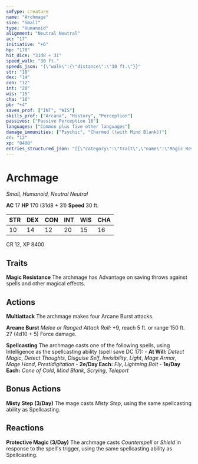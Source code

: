 ```yaml
---
smType: creature
name: "Archmage"
size: "Small"
type: "Humanoid"
alignment: "Neutral Neutral"
ac: "17"
initiative: "+6"
hp: "170"
hit_dice: "31d8 + 31"
speed_walk: "30 ft."
speeds_json: "{\"walk\":{\"distance\":\"30 ft.\"}}"
str: "10"
dex: "14"
con: "12"
int: "20"
wis: "15"
cha: "16"
pb: "+4"
saves_prof: ["INT", "WIS"]
skills_prof: ["Arcana", "History", "Perception"]
passives: ["Passive Perception 16"]
languages: ["Common plus five other languages"]
damage_immunities: ["Psychic", "Charmed ((with Mind Blank))"]
cr: "12"
xp: "8400"
entries_structured_json: "[{\"category\":\"trait\",\"name\":\"Magic Resistance\",\"text\":\"The archmage has Advantage on saving throws against spells and other magical effects.\"},{\"category\":\"action\",\"name\":\"Multiattack\",\"text\":\"The archmage makes four Arcane Burst attacks.\"},{\"category\":\"action\",\"name\":\"Arcane Burst\",\"text\":\"*Melee or Ranged Attack Roll:* +9, reach 5 ft. or range 150 ft. 27 (4d10 + 5) Force damage.\",\"damage\":\"27 (4d10 + 5) Force\"},{\"category\":\"action\",\"name\":\"Spellcasting\",\"text\":\"The archmage casts one of the following spells, using Intelligence as the spellcasting ability (spell save DC 17): - **At Will:** *Detect Magic*, *Detect Thoughts*, *Disguise Self*, *Invisibility*, *Light*, *Mage Armor*, *Mage Hand*, *Prestidigitation* - **2e/Day Each:** *Fly*, *Lightning Bolt* - **1e/Day Each:** *Cone of Cold*, *Mind Blank*, *Scrying*, *Teleport*\"},{\"category\":\"bonus\",\"name\":\"Misty Step\",\"recharge\":\"3/Day\",\"text\":\"The mage casts *Misty Step*, using the same spellcasting ability as Spellcasting.\"},{\"category\":\"reaction\",\"name\":\"Protective Magic\",\"recharge\":\"3/Day\",\"text\":\"The archmage casts *Counterspell* or *Shield* in response to the spell's trigger, using the same spellcasting ability as Spellcasting.\"}]"
---
```


# Archmage
*Small, Humanoid, Neutral Neutral*

**AC** 17
**HP** 170 (31d8 + 31)
**Speed** 30 ft.

| STR | DEX | CON | INT | WIS | CHA |
| --- | --- | --- | --- | --- | --- |
| 10 | 14 | 12 | 20 | 15 | 16 |

CR 12, XP 8400

## Traits

**Magic Resistance**
The archmage has Advantage on saving throws against spells and other magical effects.

## Actions

**Multiattack**
The archmage makes four Arcane Burst attacks.

**Arcane Burst**
*Melee or Ranged Attack Roll:* +9, reach 5 ft. or range 150 ft. 27 (4d10 + 5) Force damage.

**Spellcasting**
The archmage casts one of the following spells, using Intelligence as the spellcasting ability (spell save DC 17): - **At Will:** *Detect Magic*, *Detect Thoughts*, *Disguise Self*, *Invisibility*, *Light*, *Mage Armor*, *Mage Hand*, *Prestidigitation* - **2e/Day Each:** *Fly*, *Lightning Bolt* - **1e/Day Each:** *Cone of Cold*, *Mind Blank*, *Scrying*, *Teleport*

## Bonus Actions

**Misty Step (3/Day)**
The mage casts *Misty Step*, using the same spellcasting ability as Spellcasting.

## Reactions

**Protective Magic (3/Day)**
The archmage casts *Counterspell* or *Shield* in response to the spell's trigger, using the same spellcasting ability as Spellcasting.

